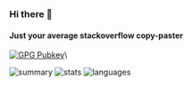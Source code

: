 ### Hi there 👋

#### Just your average stackoverflow copy-paster

[![GPG Pubkey](https://img.shields.io/badge/GnuPG_Public_Key-333?style=for-the-badge&logo=GNU+Privacy+Guard&logoColor=0093DD)](https://errornonamer.top/.well-known/openpgpkey/hu/n8hixdefh555ssfd3zeynb9j6utaojut)\
<!--![nixos](https://img.shields.io/badge/NixOS-5277C3?style=for-the-badge&logo=nixos&logoColor=white)
![arch](https://img.shields.io/badge/Arch_Linux-1793D1?style=for-the-badge&logo=arch-linux&logoColor=white)
![nvim](https://img.shields.io/badge/NeoVim-%2357A143.svg?&style=for-the-badge&logo=neovim&logoColor=white)
-->

![summary](https://github-profile-summary-cards.vercel.app/api/cards/profile-details?username=errornonamer)
![stats](https://github-readme-stats-git-masterrstaa-rickstaa.vercel.app/api?username=errornonamer)
![languages](https://github-readme-stats.vercel.app/api/top-langs/?username=errornonamer)

<!--
**errornonamer/errornonamer** is a ✨ _special_ ✨ repository because its `README.md` (this file) appears on your GitHub profile.

Here are some ideas to get you started:

- 🔭 I’m currently working on ...
- 🌱 I’m currently learning ...
- 👯 I’m looking to collaborate on ...
- 🤔 I’m looking for help with ...
- 💬 Ask me about ...
- 📫 How to reach me: ...
- 😄 Pronouns: ...
- ⚡ Fun fact: ...
-->
